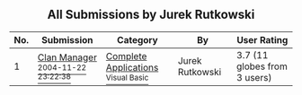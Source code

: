 ﻿<div align="center">

## All Submissions by Jurek Rutkowski

</div>

No.  | Submission | Category | By   | User Rating
---- | ---------- | -------- | ---- | -----------
1 | [Clan Manager<br /><sup>2004-11-22 23:22:38</sup>](https://github.com/Planet-Source-Code/jurek-rutkowski-clan-manager__1-57416) | [Complete Applications<br /><sup>Visual Basic</sup>](../ByCategory/complete-applications__1-27.md) | Jurek Rutkowski | 3.7 (11 globes from 3 users)
